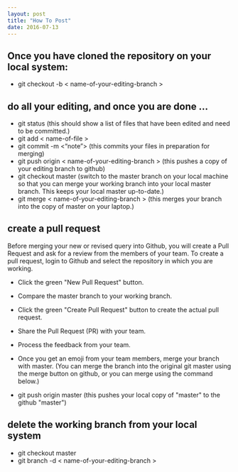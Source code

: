 ```yaml
---
layout: post
title: "How To Post"
date: 2016-07-13
---
```


Once you have cloned the repository on your local system:
---------------------------------------------------------

- git checkout -b < name-of-your-editing-branch >

do all your editing, and once you are done ... 
----------------------------------------------

- git status
(this should show a list of files that have been edited and need to be committed.)
- git add < name-of-file >
- git commit -m <“note”>
(this commits your files in preparation for merging)
- git push origin < name-of-your-editing-branch >
(this pushes a copy of your editing branch to github)
- git checkout master
(switch to the master branch on your local machine so that you can merge your working branch into your local master branch. This keeps your local master up-to-date.)
- git merge < name-of-your-editing-branch >
(this merges your branch into the copy of master on your laptop.)

create a pull request
------------------------
Before merging your new or revised query into Github, you will create a Pull Request and ask for a review from the members of your team. To create a pull request, login to Github and select the repository in which you are working.

- Click the green "New Pull Request" button.
- Compare the master branch to your working branch.
- Click the green "Create Pull Request" button to create the actual pull request.
- Share the Pull Request (PR) with your team.
- Process the feedback from your team.
- Once you get an emoji from your team members, merge your branch with master.
(You can merge the branch into the original git master using the merge button on github, or you can merge using the command below.)

- git push origin master
(this pushes your local copy of "master" to the github "master")

delete the working branch from your local system
------------------------------------------------

- git checkout master
- git branch -d < name-of-your-editing-branch >